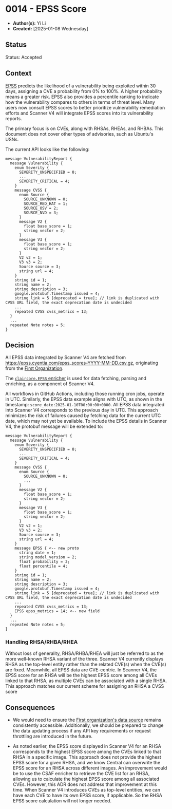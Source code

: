 # 0014 - EPSS Score

- **Author(s):** Yi Li
- **Created:** [2025-01-08 Wednesday]

## Status

Status: Accepted

## Context

[EPSS](https://www.first.org/epss/) predicts the likelihood of a vulnerability being exploited within 30 days, assigning a CVE a probability from 0% to 100%. A higher probability means a greater risk. 
EPSS also provides a percentile ranking to indicate how the vulnerability compares to others in terms of threat level.
Many users now consult EPSS scores to better prioritize vulnerability remediation efforts and Scanner V4 will integrate EPSS scores into its vulnerability reports.

The primary focus is on CVEs, along with RHSAs, RHEAs, and RHBAs. This document does not cover other types of advisories, such as Ubuntu's USNs.

The current API looks like the following:
```
message VulnerabilityReport {
  message Vulnerability {
    enum Severity {
      SEVERITY_UNSPECIFIED = 0;
      ...
      SEVERITY_CRITICAL = 4;
    }
    message CVSS {
      enum Source {
        SOURCE_UNKNOWN = 0;
        SOURCE_RED_HAT = 1;
        SOURCE_OSV = 2;
        SOURCE_NVD = 3;
      }
      message V2 {
        float base_score = 1;
        string vector = 2;
      }
      message V3 {
        float base_score = 1;
        string vector = 2;
      }
      V2 v2 = 1;
      V3 v3 = 2;
      Source source = 3;
      string url = 4;
    }
    string id = 1;
    string name = 2;
    string description = 3;
    google.protobuf.Timestamp issued = 4;
    string link = 5 [deprecated = true]; // link is duplicated with CVSS URL field, the exact deprecation date is undecided
    ...
    repeated CVSS cvss_metrics = 13;
  }
  ...
  repeated Note notes = 5;
}
```

## Decision

All EPSS data integrated by Scanner V4 are fetched from https://epss.cyentia.com/epss_scores-YYYY-MM-DD.csv.gz, originating from the [First Organization](https://www.first.org/epss/api). 

The [`claircore.EPSS` enricher](https://github.com/quay/claircore/blob/main/enricher/epss/epss.go) is used for data fetching, parsing and enriching, as a component of Scanner V4.

All workflows in GitHub Actions, including those running cron jobs, operate in UTC. Similarly, the EPSS data example aligns with UTC, as shown in the timestamp: `score_date:2025-01-10T00:00:00+0000`. 
All EPSS data integrated into Scanner V4 corresponds to the previous day in UTC. This approach minimizes the risk of failures caused by fetching data for the current UTC date, which may not yet be available.
To include the EPSS details in Scanner V4, the protobuf message will be extended to:

```
message VulnerabilityReport {
  message Vulnerability {
    enum Severity {
      SEVERITY_UNSPECIFIED = 0;
      ...
      SEVERITY_CRITICAL = 4;
    }
    message CVSS {
      enum Source {
        SOURCE_UNKNOWN = 0;
        ...
      }
      message V2 {
        float base_score = 1;
        string vector = 2;
      }
      message V3 {
        float base_score = 1;
        string vector = 2;
      }
      V2 v2 = 1;
      V3 v3 = 2;
      Source source = 3;
      string url = 4;
    }
    message EPSS { <-- new proto
      string date = 1;
      string model_version = 2;
      float probability = 3;
      float percentile = 4;
    }
    string id = 1;
    string name = 2;
    string description = 3;
    google.protobuf.Timestamp issued = 4;
    string link = 5 [deprecated = true]; // link is duplicated with CVSS URL field, the exact deprecation date is undecided
    ...
    repeated CVSS cvss_metrics = 13;
    EPSS epss_metrics = 14; <-- new field
  }
  ...
  repeated Note notes = 5;
}
```
### Handling RHSA/RHBA/RHEA

Without loss of generality, RHSA/RHBA/RHEA will just be referred to as the more well-known RHSA variant of the three.
Scanner V4 currently displays RHSA as the top-level entity rather than the related CVE(s) when the CVE(s) are fixed. 
Meanwhile, all EPSS data are CVE-centric. In Scanner V4, the EPSS score for an RHSA will be the highest EPSS score among all CVEs linked to that RHSA, as multiple CVEs can be associated with a single RHSA.
This approach matches our current scheme for assigning an RHSA a CVSS score

## Consequences

* We would need to ensure the [First organization's data source](https://epss.cyentia.com/epss_scores-YYYY-MM-DD.csv.gz) remains consistently accessible. 
Additionally, we should be prepared to change the data updating process if any API key requirements or request throttling are introduced in the future.

* As noted earlier, the EPSS score displayed in Scanner V4 for an RHSA corresponds to the highest EPSS score among the CVEs linked to that RHSA in a specific image. This approach does not provide the highest EPSS score for a given RHSA, and we know Central can overwrite the EPSS score for an RHSA across different images.
An improvement would be to use the CSAF enricher to retrieve the CVE list for an RHSA, allowing us to calculate the highest EPSS score among all associated CVEs. However, this ADR does not address that improvement at this time.
When Scanner V4 introduces CVEs as top-level entities, we can have each CVE to have its own EPSS score, if applicable. So the RHSA EPSS score calculation will not longer needed.